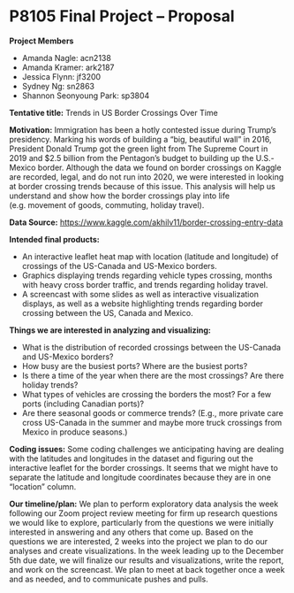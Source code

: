 P8105 Final Project – Proposal
================

**Project Members**

  - Amanda Nagle: acn2138
  - Amanda Kramer: ark2187
  - Jessica Flynn: jf3200
  - Sydney Ng: sn2863
  - Shannon Seonyoung Park: sp3804

**Tentative title:** Trends in US Border Crossings Over Time

**Motivation:** Immigration has been a hotly contested issue during
Trump’s presidency. Marking his words of building a “big, beautiful
wall” in 2016, President Donald Trump got the green light from The
Supreme Court in 2019 and $2.5 billion from the Pentagon’s budget to
building up the U.S.-Mexico border. Although the data we found on border
crossings on Kaggle are recorded, legal, and do not run into 2020, we
were interested in looking at border crossing trends because of this
issue. This analysis will help us understand and show how the border
crossings play into life (e.g. movement of goods, commuting, holiday
travel).

**Data Source:**
<https://www.kaggle.com/akhilv11/border-crossing-entry-data>

**Intended final products:**

  - An interactive leaflet heat map with location (latitude and
    longitude) of crossings of the US-Canada and US-Mexico borders.
  - Graphics displaying trends regarding vehicle types crossing, months
    with heavy cross border traffic, and trends regarding holiday
    travel.
  - A screencast with some slides as well as interactive visualization
    displays, as well as a website highlighting trends regarding border
    crossing between the US, Canada and Mexico.

**Things we are interested in analyzing and visualizing:**

  - What is the distribution of recorded crossings between the US-Canada
    and US-Mexico borders?
  - How busy are the busiest ports? Where are the busiest ports?
  - Is there a time of the year when there are the most crossings? Are
    there holiday trends?
  - What types of vehicles are crossing the borders the most? For a few
    ports (including Canadian ports)?
  - Are there seasonal goods or commerce trends? (E.g., more private
    care cross US-Canada in the summer and maybe more truck crossings
    from Mexico in produce seasons.)

**Coding issues:** Some coding challenges we anticipating having are
dealing with the latitudes and longitudes in the dataset and figuring
out the interactive leaflet for the border crossings. It seems that we
might have to separate the latitude and longitude coordinates because
they are in one “location” column.

**Our timeline/plan:** We plan to perform exploratory data analysis the
week following our Zoom project review meeting for firm up research
questions we would like to explore, particularly from the questions we
were initially interested in answering and any others that come up.
Based on the questions we are interested, 2 weeks into the project we
plan to do our analyses and create visualizations. In the week leading
up to the December 5th due date, we will finalize our results and
visualizations, write the report, and work on the screencast. We plan to
meet at back together once a week and as needed, and to communicate
pushes and pulls.
